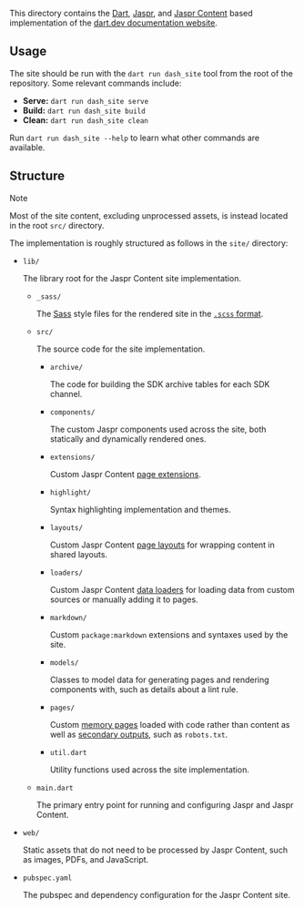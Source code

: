 This directory contains the [Dart][], [Jaspr][], and [Jaspr Content][] based
implementation of the [dart.dev documentation website][Dart].

[Dart]: https://dart.dev
[Jaspr]: https://docs.jaspr.site
[Jaspr Content]: https://docs.jaspr.site/content

## Usage

The site should be run with the `dart run dash_site` tool
from the root of the repository.
Some relevant commands include:

- **Serve:** `dart run dash_site serve`
- **Build:** `dart run dash_site build`
- **Clean:** `dart run dash_site clean`

Run `dart run dash_site --help` to learn what other commands are available.

## Structure

> [!NOTE]  
> Most of the site content, excluding unprocessed assets,
> is instead located in the root `src/` directory.

The implementation is roughly structured as follows in the `site/` directory:

- `lib/`

  The library root for the Jaspr Content site implementation.

  - `_sass/`

    The [Sass][] style files for the rendered site in the [`.scss` format][].

  - `src/`

    The source code for the site implementation.

    - `archive/`

      The code for building the SDK archive tables for each SDK channel.

    - `components/`

      The custom Jaspr components used across the site,
      both statically and dynamically rendered ones.

    - `extensions/`

      Custom Jaspr Content [page extensions][].

    - `highlight/`

      Syntax highlighting implementation and themes.

    - `layouts/`

      Custom Jaspr Content [page layouts][] for wrapping
      content in shared layouts.

    - `loaders/`

      Custom Jaspr Content [data loaders][] for loading data
      from custom sources or manually adding it to pages.

    - `markdown/`

      Custom `package:markdown` extensions and syntaxes used by the site.

    - `models/`

      Classes to model data for generating pages and rendering components with,
      such as details about a lint rule.

    - `pages/`

      Custom [memory pages][] loaded with code rather than content
      as well as [secondary outputs][], such as `robots.txt`.

    - `util.dart`

      Utility functions used across the site implementation.

  - `main.dart`

    The primary entry point for running and configuring Jaspr and Jaspr Content.

-  `web/`

   Static assets that do not need to be processed by Jaspr Content,
   such as images, PDFs, and JavaScript.

-  `pubspec.yaml`

   The pubspec and dependency configuration for the Jaspr Content site.

[Sass]: https://sass-lang.com/
[`.scss` format]: https://sass-lang.com/documentation/syntax/#scss
[page extensions]: https://docs.jaspr.site/content/concepts/page_extensions
[page layouts]: https://docs.jaspr.site/content/concepts/page_layouts
[data loaders]: https://docs.jaspr.site/content/concepts/data_loading
[memory pages]: https://docs.jaspr.site/content/concepts/route_loading#memoryloader
[secondary outputs]: https://docs.jaspr.site/content/concepts/secondary_outputs
